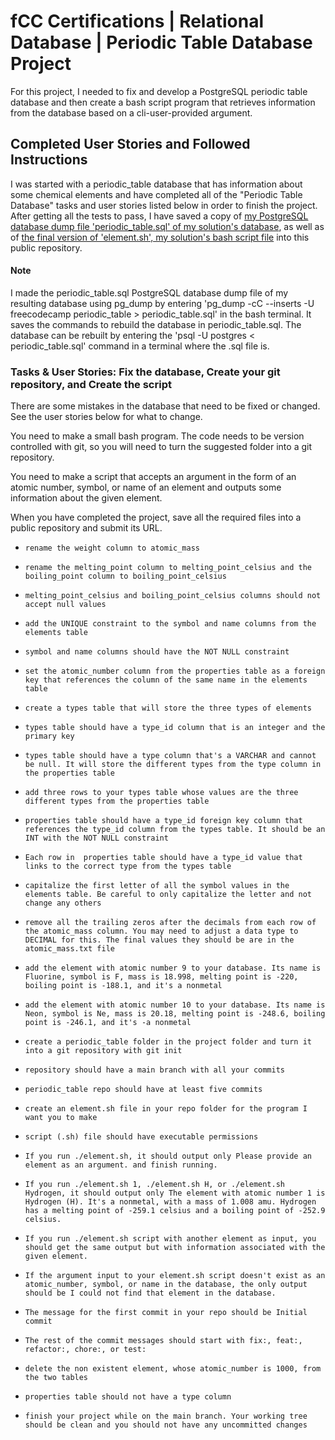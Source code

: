 # fCC Certifications | Relational Database |  Periodic Table Database Project
 For this project, I needed to fix and develop a PostgreSQL periodic table database and then create a bash script program that retrieves information from the database based on a cli-user-provided argument.

## Completed User Stories and Followed Instructions

I was started with a periodic_table database that has information about some chemical elements and have completed all of the "Periodic Table Database" tasks and user stories listed below in order to finish the project. After getting all the tests to pass, I have saved a copy of [my PostgreSQL database dump file 'periodic_table.sql' of my solution's database](https://github.com/Rami24t/Periodic-Table-Database/blob/main/periodic_table.sql), as well as of [the final version of 'element.sh', my solution's bash script file](https://github.com/Rami24t/Periodic-Table-Database/blob/main/element.sh) into this public repository.


#### Note
I made the periodic_table.sql PostgreSQL database dump file of my resulting database using pg_dump by entering 'pg_dump -cC --inserts -U freecodecamp periodic_table > periodic_table.sql' in the bash terminal. It saves the commands to rebuild the database in periodic_table.sql. The database can be rebuilt by entering the 'psql -U postgres < periodic_table.sql' command in a terminal where the .sql file is.

### Tasks & User Stories: Fix the database, Create your git repository, and Create the script

There are some mistakes in the database that need to be fixed or changed. See the user stories below for what to change.

You need to make a small bash program. The code needs to be version controlled with git, so you will need to turn the suggested folder into a git repository.

You need to make a script that accepts an argument in the form of an atomic number, symbol, or name of an element and outputs some information about the given element.

When you have completed the project, save all the required files into a public repository and submit its URL.


-     rename the weight column to atomic_mass
-     rename the melting_point column to melting_point_celsius and the boiling_point column to boiling_point_celsius
-     melting_point_celsius and boiling_point_celsius columns should not accept null values
-     add the UNIQUE constraint to the symbol and name columns from the elements table
-     symbol and name columns should have the NOT NULL constraint
-     set the atomic_number column from the properties table as a foreign key that references the column of the same name in the elements table
-     create a types table that will store the three types of elements
-     types table should have a type_id column that is an integer and the primary key
-     types table should have a type column that's a VARCHAR and cannot be null. It will store the different types from the type column in the properties table
-     add three rows to your types table whose values are the three different types from the properties table
-     properties table should have a type_id foreign key column that references the type_id column from the types table. It should be an INT with the NOT NULL constraint
-     Each row in  properties table should have a type_id value that links to the correct type from the types table
-     capitalize the first letter of all the symbol values in the elements table. Be careful to only capitalize the letter and not change any others
-     remove all the trailing zeros after the decimals from each row of the atomic_mass column. You may need to adjust a data type to DECIMAL for this. The final values they should be are in the atomic_mass.txt file
-     add the element with atomic number 9 to your database. Its name is Fluorine, symbol is F, mass is 18.998, melting point is -220, boiling point is -188.1, and it's a nonmetal
-     add the element with atomic number 10 to your database. Its name is Neon, symbol is Ne, mass is 20.18, melting point is -248.6, boiling point is -246.1, and it's -a nonmetal
-     create a periodic_table folder in the project folder and turn it into a git repository with git init
-     repository should have a main branch with all your commits
-     periodic_table repo should have at least five commits
-     create an element.sh file in your repo folder for the program I want you to make
-     script (.sh) file should have executable permissions
-     If you run ./element.sh, it should output only Please provide an element as an argument. and finish running.
-     If you run ./element.sh 1, ./element.sh H, or ./element.sh Hydrogen, it should output only The element with atomic number 1 is Hydrogen (H). It's a nonmetal, with a mass of 1.008 amu. Hydrogen has a melting point of -259.1 celsius and a boiling point of -252.9 celsius.
-     If you run ./element.sh script with another element as input, you should get the same output but with information associated with the given element.
-     If the argument input to your element.sh script doesn't exist as an atomic_number, symbol, or name in the database, the only output should be I could not find that element in the database.
-     The message for the first commit in your repo should be Initial commit
-     The rest of the commit messages should start with fix:, feat:, refactor:, chore:, or test:
-     delete the non existent element, whose atomic_number is 1000, from the two tables
-     properties table should not have a type column
-     finish your project while on the main branch. Your working tree should be clean and you should not have any uncommitted changes
